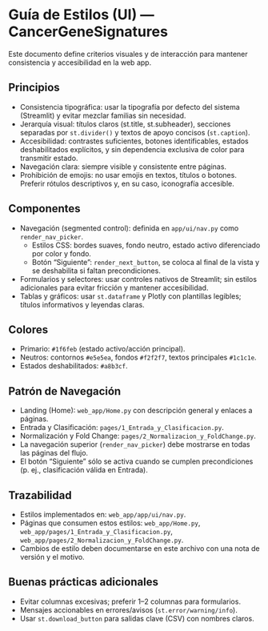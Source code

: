 # Guía de Estilos (UI) — CancerGeneSignatures

Este documento define criterios visuales y de interacción para mantener consistencia y accesibilidad en la web app.

## Principios
- Consistencia tipográfica: usar la tipografía por defecto del sistema (Streamlit) y evitar mezclar familias sin necesidad.
- Jerarquía visual: títulos claros (st.title, st.subheader), secciones separadas por `st.divider()` y textos de apoyo concisos (`st.caption`).
- Accesibilidad: contrastes suficientes, botones identificables, estados deshabilitados explícitos, y sin dependencia exclusiva de color para transmitir estado.
- Navegación clara: siempre visible y consistente entre páginas.
- Prohibición de emojis: no usar emojis en textos, títulos o botones. Preferir rótulos descriptivos y, en su caso, iconografía accesible.

## Componentes
- Navegación (segmented control): definida en `app/ui/nav.py` como `render_nav_picker`.
  - Estilos CSS: bordes suaves, fondo neutro, estado activo diferenciado por color y fondo.
  - Botón “Siguiente”: `render_next_button`, se coloca al final de la vista y se deshabilita si faltan precondiciones.
- Formularios y selectores: usar controles nativos de Streamlit; sin estilos adicionales para evitar fricción y mantener accesibilidad.
- Tablas y gráficos: usar `st.dataframe` y Plotly con plantillas legibles; títulos informativos y leyendas claras.

## Colores
- Primario: `#1f6feb` (estado activo/acción principal).
- Neutros: contornos `#e5e5ea`, fondos `#f2f2f7`, textos principales `#1c1c1e`.
- Estados deshabilitados: `#a8b3cf`.

## Patrón de Navegación
- Landing (Home): `web_app/Home.py` con descripción general y enlaces a páginas.
- Entrada y Clasificación: `pages/1_Entrada_y_Clasificacion.py`.
- Normalización y Fold Change: `pages/2_Normalizacion_y_FoldChange.py`.
- La navegación superior (`render_nav_picker`) debe mostrarse en todas las páginas del flujo.
- El botón “Siguiente” sólo se activa cuando se cumplen precondiciones (p. ej., clasificación válida en Entrada).

## Trazabilidad
- Estilos implementados en: `web_app/app/ui/nav.py`.
- Páginas que consumen estos estilos: `web_app/Home.py`, `web_app/pages/1_Entrada_y_Clasificacion.py`, `web_app/pages/2_Normalizacion_y_FoldChange.py`.
- Cambios de estilo deben documentarse en este archivo con una nota de versión y el motivo.

## Buenas prácticas adicionales
- Evitar columnas excesivas; preferir 1–2 columnas para formularios.
- Mensajes accionables en errores/avisos (`st.error/warning/info`).
- Usar `st.download_button` para salidas clave (CSV) con nombres claros.
